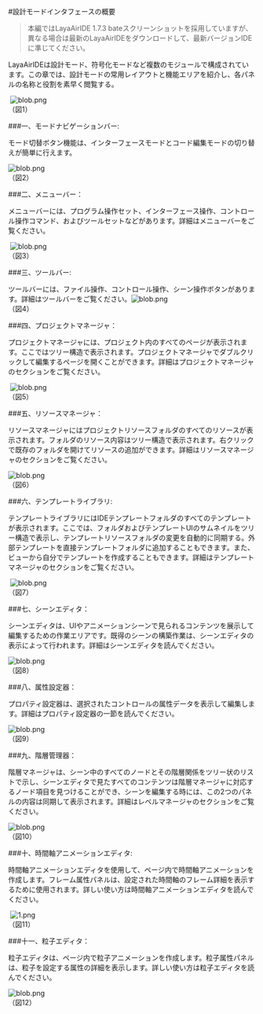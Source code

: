 #設計モードインタフェースの概要

>本編ではLayaAirIDE 1.7.3 bateスクリーンショットを採用していますが、異なる場合は最新のLayaAirIDEをダウンロードして、最新バージョンIDEに準じてください。

LayaAirIDEは設計モード、符号化モードなど複数のモジュールで構成されています。この章では、設計モードの常用レイアウトと機能エリアを紹介し、各パネルの名称と役割を素早く閲覧する。



​	 ![blob.png](img/1.png)<br/>
（図1）



###一、モードナビゲーションバー:

モード切替ボタン機能は、インターフェースモードとコード編集モードの切り替えが簡単に行えます。

​![blob.png](img/2.png)<br/>
（図2）



###二、メニューバー：

メニューバーには、プログラム操作セット、インターフェース操作、コントロール操作コマンド、およびツールセットなどがあります。詳細はメニューバーをご覧ください。



​	![blob.png](img/3.png)<br/>
（図3）



 



###三、ツールバー:

ツールバーには、ファイル操作、コントロール操作、シーン操作ボタンがあります。詳細はツールバーをご覧ください。
​![blob.png](img/4.png)<br/>
（図4）



###四、プロジェクトマネージャ：

プロジェクトマネージャには、プロジェクト内のすべてのページが表示されます。ここではツリー構造で表示されます。プロジェクトマネージャでダブルクリックして編集するページを開くことができます。詳細はプロジェクトマネージャのセクションをご覧ください。



​	![blob.png](img/5.png)<br/>
（図5）



 



###五、リソースマネージャ：

リソースマネージャにはプロジェクトリソースフォルダのすべてのリソースが表示されます。フォルダのリソース内容はツリー構造で表示されます。右クリックで既存のフォルダを開けてリソースの追加ができます。詳細はリソースマネージャのセクションをご覧ください。

​![blob.png](img/6.png)<br/>
（図6）



 



###六、テンプレートライブラリ:

テンプレートライブラリにはIDEテンプレートフォルダのすべてのテンプレートが表示されます。ここでは、フォルダおよびテンプレートUIのサムネイルをツリー構造で表示し、テンプレートリソースフォルダの変更を自動的に同期する。外部テンプレートを直接テンプレートフォルダに追加することもできます。また、ビューから自分でテンプレートを作成することもできます。詳細はテンプレートマネージャのセクションをご覧ください。



​	![blob.png](img/7.png)<br/>
（図7）



 



###七、シーンエディタ：

シーンエディタは、UIやアニメーションシーンで見られるコンテンツを展示して編集するための作業エリアです。既得のシーンの構築作業は、シーンエディタの表示によって行われます。詳細はシーンエディタを読んでください。

​![blob.png](img/8.png)<br/>
（図8）



  



###八、属性設定器：

プロパティ設定器は、選択されたコントロールの属性データを表示して編集します。詳細はプロパティ設定器の一節を読んでください。

​![blob.png](img/9.png)<br/>
（図9）



###九、階層管理器：

階層マネージャは、シーン中のすべてのノードとその階層関係をツリー状のリストで示し、シーンエディタで見たすべてのコンテンツは階層マネージャに対応するノード項目を見つけることができ、シーンを編集する時には、この2つのパネルの内容は同期して表示されます。詳細はレベルマネージャのセクションをご覧ください。

​![blob.png](img/10.png)<br/>
（図10）



###十、時間軸アニメーションエディタ:

時間軸アニメーションエディタを使用して、ページ内で時間軸アニメーションを作成します。フレーム属性パネルは、設定された時間軸のフレーム詳細を表示するために使用されます。詳しい使い方は時間軸アニメーションエディタを読んでください。



​	![1.png](img/11.png)<br/>
（図11）



###十一、粒子エディタ：

粒子エディタは、ページ内で粒子アニメーションを作成します。粒子属性パネルは、粒子を設定する属性の詳細を表示します。詳しい使い方は粒子エディタを読んでください。

​![blob.png](img/12.gif)<br/>
（図12）